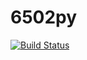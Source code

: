 # 6502py

[![Build Status](https://travis-ci.org/crispg72/emupy6502.svg?branch=master)](https://travis-ci.org/crispg72/emupy6502)

